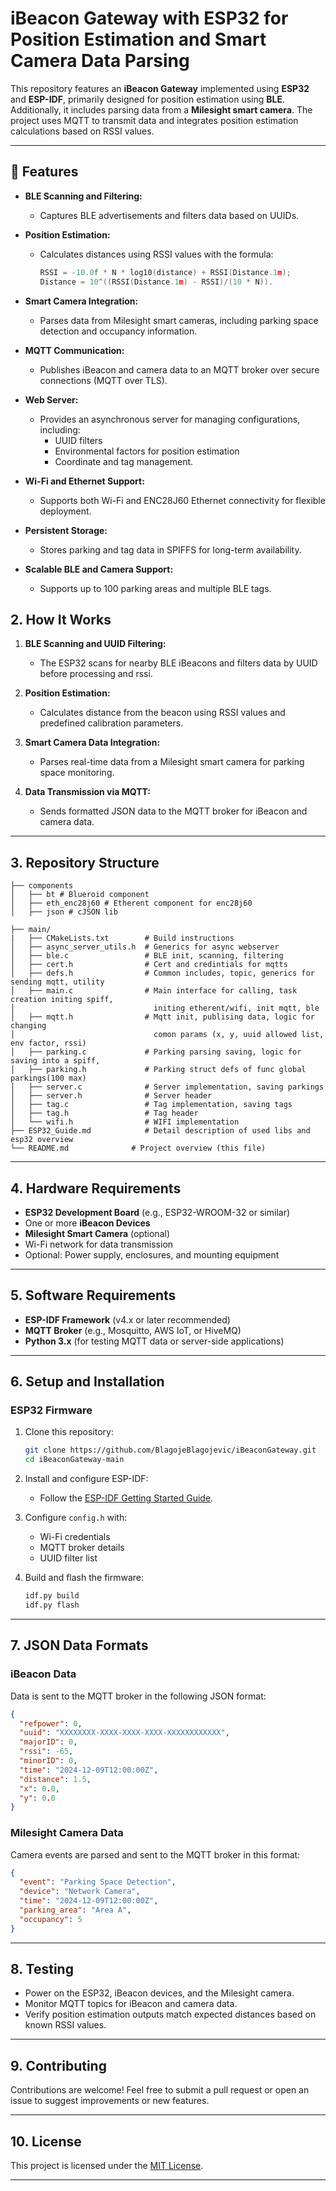 # iBeacon Gateway with ESP32 for Position Estimation and Smart Camera Data Parsing

This repository features an **iBeacon Gateway** implemented using **ESP32** and **ESP-IDF**, primarily designed for position estimation using **BLE**. Additionally, it includes parsing data from a **Milesight smart camera**. The project uses MQTT to transmit data and integrates position estimation calculations based on RSSI values.

---


## 📖 **Features**

- **BLE Scanning and Filtering:**
  - Captures BLE advertisements and filters data based on UUIDs.

- **Position Estimation:**
  - Calculates distances using RSSI values with the formula:  
    ```c
    RSSI = -10.0f * N * log10(distance) + RSSI(Distance.1m);
    Distance = 10^((RSSI(Distance.1m) - RSSI)/(10 * N)).
    ```

- **Smart Camera Integration:**
  - Parses data from Milesight smart cameras, including parking space detection and occupancy information.

- **MQTT Communication:**
  - Publishes iBeacon and camera data to an MQTT broker over secure connections (MQTT over TLS).

- **Web Server:**
  - Provides an asynchronous server for managing configurations, including:
    - UUID filters
    - Environmental factors for position estimation
    - Coordinate and tag management.

- **Wi-Fi and Ethernet Support:**
  - Supports both Wi-Fi and ENC28J60 Ethernet connectivity for flexible deployment.

- **Persistent Storage:**
  - Stores parking and tag data in SPIFFS for long-term availability.

- **Scalable BLE and Camera Support:**
  - Supports up to 100 parking areas and multiple BLE tags.
## 2. **How It Works**

1. **BLE Scanning and UUID Filtering:**
   - The ESP32 scans for nearby BLE iBeacons and filters data by UUID before processing and rssi.
   
2. **Position Estimation:**
   - Calculates distance from the beacon using RSSI values and predefined calibration parameters.


3. **Smart Camera Data Integration:**
   - Parses real-time data from a Milesight smart camera for parking space monitoring.

4. **Data Transmission via MQTT:**
   - Sends formatted JSON data to the MQTT broker for iBeacon and camera data.

---

## 3. **Repository Structure**

```
├── components
│   ├── bt # Blueroid component
│   ├── eth_enc28j60 # Etherent component for enc28j60 
│   ├── json # cJSON lib

├── main/
|   ├── CMakeLists.txt        # Build instructions 
│   ├── async_server_utils.h  # Generics for async webserver
│   ├── ble.c                 # BLE init, scanning, filtering
│   ├── cert.h                # Cert and credintials for mqtts
│   ├── defs.h                # Common includes, topic, generics for sending mqtt, utility  
│   ├── main.c                # Main interface for calling, task creation initing spiff,
│                               initing etherent/wifi, init mqtt, ble
│   ├── mqtt.h                # Mqtt init, publising data, logic for changing
│                               comon params (x, y, uuid allowed list, env factor, rssi)
│   ├── parking.c             # Parking parsing saving, logic for saving into a spiff,
│   ├── parking.h             # Parking struct defs of func global parkings(100 max)
│   ├── server.c              # Server implementation, saving parkings
│   ├── server.h              # Server header
│   ├── tag.c                 # Tag implementation, saving tags
│   ├── tag.h                 # Tag header
│   └── wifi.h                # WIFI implementation
├── ESP32_Guide.md            # Detail description of used libs and esp32 overview 
└── README.md              # Project overview (this file)
```

---

## 4. **Hardware Requirements**

- **ESP32 Development Board** (e.g., ESP32-WROOM-32 or similar)
- One or more **iBeacon Devices**
- **Milesight Smart Camera** (optional)
- Wi-Fi network for data transmission
- Optional: Power supply, enclosures, and mounting equipment

---

## 5. **Software Requirements**

- **ESP-IDF Framework** (v4.x or later recommended)
- **MQTT Broker** (e.g., Mosquitto, AWS IoT, or HiveMQ)
- **Python 3.x** (for testing MQTT data or server-side applications)

---

## 6. **Setup and Installation**

### ESP32 Firmware
1. Clone this repository:
   ```bash
   git clone https://github.com/BlagojeBlagojevic/iBeaconGateway.git
   cd iBeaconGateway-main
   ```
2. Install and configure ESP-IDF:
   - Follow the [ESP-IDF Getting Started Guide](https://docs.espressif.com/projects/esp-idf/en/latest/esp32/get-started/).
3. Configure `config.h` with:
   - Wi-Fi credentials
   - MQTT broker details
   - UUID filter list

4. Build and flash the firmware:
   ```bash
   idf.py build
   idf.py flash
   ```
---

## 7. **JSON Data Formats**

### iBeacon Data
Data is sent to the MQTT broker in the following JSON format:
```json
{
  "refpower": 0,
  "uuid": "XXXXXXXX-XXXX-XXXX-XXXX-XXXXXXXXXXXX",
  "majorID": 0,
  "rssi": -65,
  "minorID": 0,
  "time": "2024-12-09T12:00:00Z",
  "distance": 1.5,
  "x": 0.0,
  "y": 0.0
}
```

### Milesight Camera Data
Camera events are parsed and sent to the MQTT broker in this format:
```json
{
  "event": "Parking Space Detection",
  "device": "Network Camera",
  "time": "2024-12-09T12:00:00Z",
  "parking_area": "Area A",
  "occupancy": 5
}
```

---

## 8. **Testing**

- Power on the ESP32, iBeacon devices, and the Milesight camera.
- Monitor MQTT topics for iBeacon and camera data.
- Verify position estimation outputs match expected distances based on known RSSI values.

---

## 9. **Contributing**

Contributions are welcome! Feel free to submit a pull request or open an issue to suggest improvements or new features.

---

## 10. **License**

This project is licensed under the [MIT License](LICENSE).

---

